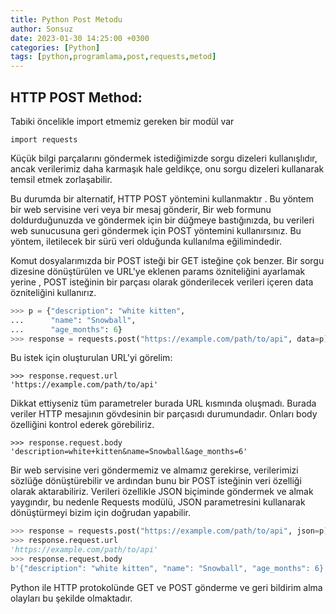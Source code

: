 ```yaml
---
title: Python Post Metodu
author: Sonsuz
date: 2023-01-30 14:25:00 +0300
categories: [Python]
tags: [python,programlama,post,requests,metod]
---
```


## HTTP POST Method:

Tabiki öncelikle import etmemiz gereken bir modül var

```
import requests
```

Küçük bilgi parçalarını göndermek istediğimizde sorgu dizeleri kullanışlıdır, ancak verilerimiz daha karmaşık hale geldikçe, onu sorgu dizeleri kullanarak temsil etmek zorlaşabilir. 

Bu durumda bir alternatif,  HTTP POST yöntemini kullanmaktır . Bu yöntem bir web servisine veri veya bir mesaj gönderir, Bir web formunu doldurduğunuzda ve göndermek için bir düğmeye bastığınızda, bu verileri web sunucusuna geri göndermek için POST yöntemini kullanırsınız. Bu yöntem, iletilecek bir sürü veri olduğunda kullanılma eğilimindedir.

Komut dosyalarımızda bir POST isteği bir GET isteğine çok benzer.  Bir sorgu dizesine dönüştürülen ve URL'ye eklenen params özniteliğini ayarlamak yerine   , POST isteğinin bir parçası olarak gönderilecek verileri içeren data özniteliğini kullanırız.

```python
>>> p = {"description": "white kitten",
...      "name": "Snowball",
...      "age_months": 6}
>>> response = requests.post("https://example.com/path/to/api", data=p)
```

Bu istek için oluşturulan URL'yi görelim:

```
>>> response.request.url
'https://example.com/path/to/api'
```

Dikkat ettiyseniz tüm parametreler burada URL kısmında oluşmadı. Burada veriler  HTTP mesajının gövdesinin bir parçasıdı durumundadır. Onları body  özelliğini kontrol ederek görebiliriz. 

```
>>> response.request.body
'description=white+kitten&name=Snowball&age_months=6'
```

Bir web servisine veri göndermemiz ve almamız gerekirse, verilerimizi sözlüğe dönüştürebilir ve ardından bunu  bir POST isteğinin veri özelliği olarak aktarabiliriz. Verileri özellikle JSON biçiminde göndermek ve almak yaygındır, bu nedenle Requests modülü, JSON  parametresini kullanarak dönüştürmeyi bizim için doğrudan yapabilir. 

```python
>>> response = requests.post("https://example.com/path/to/api", json=p)
>>> response.request.url
'https://example.com/path/to/api'
>>> response.request.body
b'{"description": "white kitten", "name": "Snowball", "age_months": 6}' 
```

Python ile HTTP protokolünde GET ve POST gönderme ve geri bildirim alma olayları bu şekilde olmaktadır.